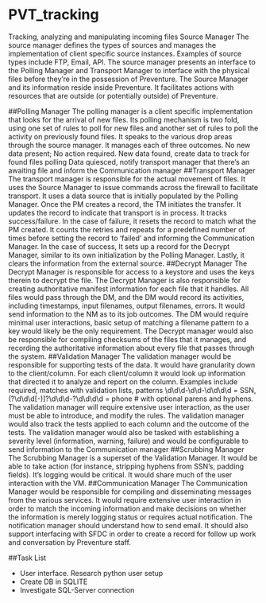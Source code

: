 # PVT_tracking
Tracking, analyzing and manipulating incoming files
Source Manager
The source manager defines the types of sources and manages the implementation of client specific source instances.  Examples of source types include FTP, Email, API.  The source manager presents an interface to the Polling Manager and Transport Manager to interface with the physical files before they’re in the possession of Preventure.  The Source Manager and its information reside inside Preventure. It facilitates actions with resources that are outside (or potentially outside) of Preventure.

##Polling Manager
The polling manager is a client specific implementation that looks for the arrival of new files.  Its polling mechanism is two fold, using one set of rules to poll for new files and another set of rules to poll the activity on previously found files. It speaks to the various drop areas through the source manager.   It manages each of three outcomes.
No new data present; No action required.
New data found, create data to track for found files polling
Data quiesced, notify transport manager that there’s an awaiting file and inform the Communication manager
##Transport Manager
The transport manager is responsible for the actual movement of files.  It uses the Source Manager to issue commands across the firewall to facilitate transport.  It uses a data source that is initially populated by the Polling Manager.   Once the PM creates a record, the TM initiates the transfer. It updates the record to indicate that transport is in process.  It tracks success/failure.  In the case of failure, it resets the record to match what the PM created.  It counts the retries and repeats for a predefined number of times before setting the record to ‘failed’ and informing the Communication Manager.  In the case of success, It sets up a record for the Decrypt Manager, similar to its own initialization by the Polling Manager. Lastly, it clears the information from the external source.
##Decrypt Manager
The Decrypt Manager is responsible for access to a keystore and uses the keys therein to decrypt the file.  The Decrypt Manager is also responsible for creating authoritative manifest information for each file that it handles.  All files would pass through the DM, and the DM would record its activities, including timestamps, input filenames, output filenames, errors. It would send information to the NM as to its job outcomes.  The DM would require minimal user interactions, basic setup of matching a filename pattern to a key would likely be the only requirement.  The Decrypt manager would also be responsible for compiling checksums of the files that it manages, and recording the authoritative information about every file that passes through the system. 
##Validation Manager
The validation manager would be responsible for supporting tests of the data. It would have granularity down to the client/column.  For each client/column it would look up information that directed it to analyze and report on the column.  Examples include required, matches with validation lists, patterns \d\d\d-\d\d-\d\d\d\d = SSN,(?\d\d\d[-)]?\d\d\d-?\d\d\d\d = phone # with optional parens and hyphens.  
The validation manager will require extensive user interaction, as the user must be able to introduce, and modify the rules.  The validation manager would also track the tests applied to each column and the outcome of the tests.  The validation manager would also be tasked with establishing a severity level (information, warning, failure) and would be configurable to send information to the Communication manager 
##Scrubbing Manager
The Scrubbing Manager is a superset of the Validation Manager. It would be able to take action (for instance, stripping hyphens from SSN’s, padding fields).  It’s logging would be critical. It would share much of the user interaction with the VM.
##Communication Manager 
The Communication Manager would be responsible for compiling and disseminating messages from the various services.  It would require extensive user interaction in order to match the incoming information and make decisions on whether the information is merely logging status or requires actual notification.  The notification manager should understand how to send email.  It should also support interfacing with SFDC in order to create a record for  follow up work and conversation by Preventure staff.

##Task List
* User interface. Research python user setup
* Create DB in SQLITE
* Investigate SQL-Server connection

